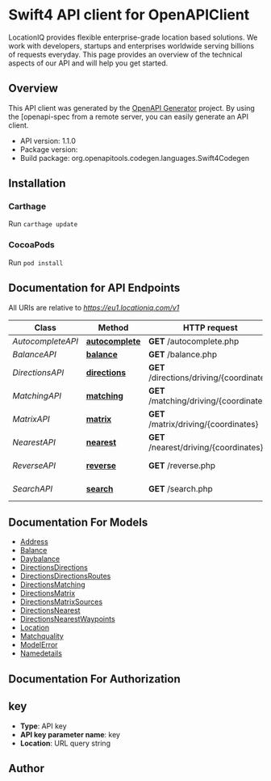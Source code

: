 # Swift4 API client for OpenAPIClient

LocationIQ provides flexible enterprise-grade location based solutions. We work with developers, startups and enterprises worldwide serving billions of requests everyday. This page provides an overview of the technical aspects of our API and will help you get started.

## Overview
This API client was generated by the [OpenAPI Generator](https://openapi-generator.tech) project.  By using the [openapi-spec from a remote server, you can easily generate an API client.

- API version: 1.1.0
- Package version: 
- Build package: org.openapitools.codegen.languages.Swift4Codegen

## Installation

### Carthage

Run `carthage update`

### CocoaPods

Run `pod install`

## Documentation for API Endpoints

All URIs are relative to *https://eu1.locationiq.com/v1*

Class | Method | HTTP request | Description
------------ | ------------- | ------------- | -------------
*AutocompleteAPI* | [**autocomplete**](docs/AutocompleteAPI.md#autocomplete) | **GET** /autocomplete.php | 
*BalanceAPI* | [**balance**](docs/BalanceAPI.md#balance) | **GET** /balance.php | 
*DirectionsAPI* | [**directions**](docs/DirectionsAPI.md#directions) | **GET** /directions/driving/{coordinates} | Directions Service
*MatchingAPI* | [**matching**](docs/MatchingAPI.md#matching) | **GET** /matching/driving/{coordinates} | Matching Service
*MatrixAPI* | [**matrix**](docs/MatrixAPI.md#matrix) | **GET** /matrix/driving/{coordinates} | Matrix Service
*NearestAPI* | [**nearest**](docs/NearestAPI.md#nearest) | **GET** /nearest/driving/{coordinates} | Nearest Service
*ReverseAPI* | [**reverse**](docs/ReverseAPI.md#reverse) | **GET** /reverse.php | Reverse Geocoding
*SearchAPI* | [**search**](docs/SearchAPI.md#search) | **GET** /search.php | Forward Geocoding


## Documentation For Models

 - [Address](docs/Address.md)
 - [Balance](docs/Balance.md)
 - [Daybalance](docs/Daybalance.md)
 - [DirectionsDirections](docs/DirectionsDirections.md)
 - [DirectionsDirectionsRoutes](docs/DirectionsDirectionsRoutes.md)
 - [DirectionsMatching](docs/DirectionsMatching.md)
 - [DirectionsMatrix](docs/DirectionsMatrix.md)
 - [DirectionsMatrixSources](docs/DirectionsMatrixSources.md)
 - [DirectionsNearest](docs/DirectionsNearest.md)
 - [DirectionsNearestWaypoints](docs/DirectionsNearestWaypoints.md)
 - [Location](docs/Location.md)
 - [Matchquality](docs/Matchquality.md)
 - [ModelError](docs/ModelError.md)
 - [Namedetails](docs/Namedetails.md)


## Documentation For Authorization


## key

- **Type**: API key
- **API key parameter name**: key
- **Location**: URL query string


## Author



